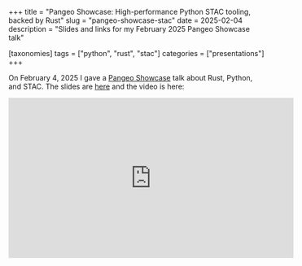 +++
title = "Pangeo Showcase: High-performance Python STAC tooling, backed by Rust"
slug = "pangeo-showcase-stac"
date = 2025-02-04
description = "Slides and links for my February 2025 Pangeo Showcase talk"

[taxonomies]
tags = ["python", "rust", "stac"]
categories = ["presentations"]
+++

On February 4, 2025 I gave a [Pangeo Showcase](https://discourse.pangeo.io/t/pangeo-showcase-high-performance-python-stac-tooling-backed-by-rust-feb-5-2025/4847/3) talk about Rust, Python, and STAC.
The slides are [here](https://www.gadom.ski/2025-02-05-PangeoShowcase/) and the video is here:

<!-- markdownlint-disable MD033 -->

<iframe width="560" height="315" src="https://www.youtube.com/embed/FdCJPmx2Oqc?si=JyooY7sRbFuYjr1G" title="YouTube video player" frameborder="0" allow="accelerometer; autoplay; clipboard-write; encrypted-media; gyroscope; picture-in-picture; web-share" referrerpolicy="strict-origin-when-cross-origin" allowfullscreen></iframe>
